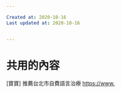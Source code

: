 ```yaml
---

Created at: 2020-10-16
Last updated at: 2020-10-16


---
```


# 共用的內容


\[寶寶\] 推薦台北市自費語言治療
<https://>[www.](http://www.ptt.cc/bbs/BabyMother/M.1599282261.A.071.html)

